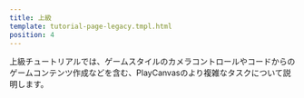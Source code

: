 ```yaml
---
title: 上級
template: tutorial-page-legacy.tmpl.html
position: 4
---
```


上級チュートリアルでは、ゲームスタイルのカメラコントロールやコードからのゲームコンテンツ作成などを含む、PlayCanvasのより複雑なタスクについて説明します。

